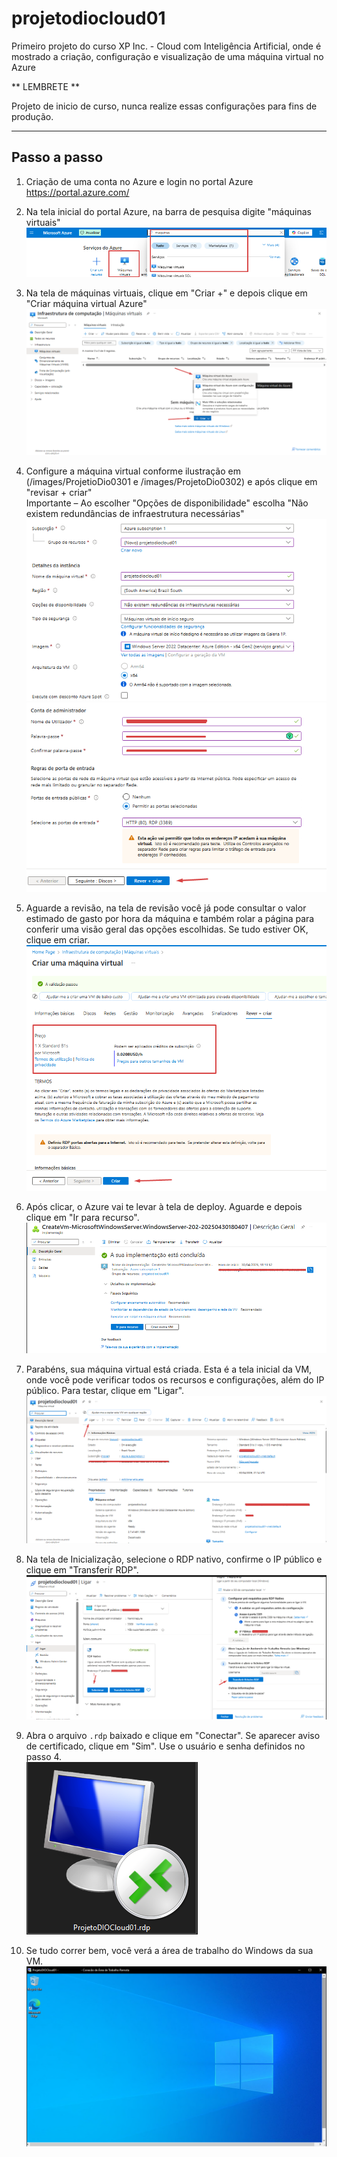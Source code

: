 # projetodiocloud01

Primeiro projeto do curso XP Inc. - Cloud com Inteligência Artificial, onde é mostrado a criação, configuração e visualização de uma máquina virtual no Azure

** LEMBRETE **

Projeto de inicio de curso, nunca realize essas configurações para fins de produção.

---

## Passo a passo

1.  Criação de uma conta no Azure e login no portal Azure  
    https://portal.azure.com/

2.  Na tela inicial do portal Azure, na barra de pesquisa digite "máquinas virtuais"  
    ![Máquinas Virtuais](./images/ProjetoDio01.png)

3.  Na tela de máquinas virtuais, clique em "Criar +" e depois clique em "Criar máquina virtual Azure"  
    ![Criar Máquina Virtual Azure](./images/ProjetoDio02.png)

4.  Configure a máquina virtual conforme ilustração em (/images/ProjetioDio0301 e /images/ProjetoDio0302) e após clique em "revisar + criar"  
    Importante – Ao escolher "Opções de disponibilidade" escolha "Não existem redundâncias de infraestrutura necessárias"  
    ![Configuração 1](./images/ProjetoDio0301.png)  
    ![Configuração 2](./images/ProjetoDio0302.png)

5.  Aguarde a revisão, na tela de revisão você já pode consultar o valor estimado de gasto por hora da máquina e também rolar a página para conferir uma visão geral das opções escolhidas. Se tudo estiver OK, clique em criar.  
    ![Revisão](./images/ProjetoDio04.png)

6.  Após clicar, o Azure vai te levar à tela de deploy. Aguarde e depois clique em "Ir para recurso".  
    ![Ir para recurso](./images/ProjetoDio05.png)

7.  Parabéns, sua máquina virtual está criada. Esta é a tela inicial da VM, onde você pode verificar todos os recursos e configurações, além do IP público. Para testar, clique em "Ligar".  
    ![Ligar VM](./images/ProjetoDio06.png)

8.  Na tela de Inicialização, selecione o RDP nativo, confirme o IP público e clique em "Transferir RDP".  
    ![Transferir RDP](./images/ProjetoDio07.png)

9.  Abra o arquivo `.rdp` baixado e clique em "Conectar". Se aparecer aviso de certificado, clique em "Sim". Use o usuário e senha definidos no passo 4.  
    ![Conectar RDP](./images/ProjetoDio08.png)

10. Se tudo correr bem, você verá a área de trabalho do Windows da sua VM.  
    ![Desktop Windows](./images/ProjetoDio09.png)
